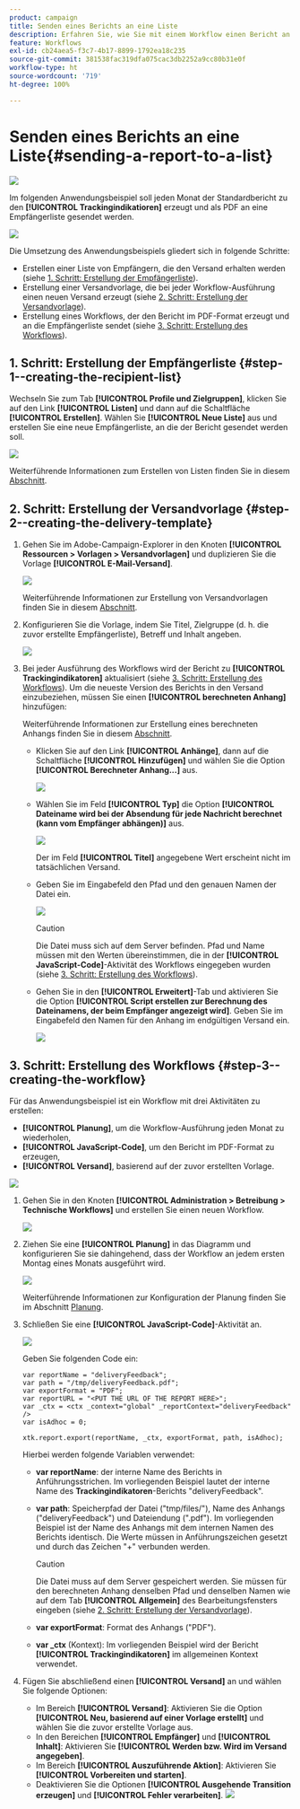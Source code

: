 ```yaml
---
product: campaign
title: Senden eines Berichts an eine Liste
description: Erfahren Sie, wie Sie mit einem Workflow einen Bericht an eine Liste senden.
feature: Workflows
exl-id: cb24aea5-f3c7-4b17-8899-1792ea18c235
source-git-commit: 381538fac319dfa075cac3db2252a9cc80b31e0f
workflow-type: ht
source-wordcount: '719'
ht-degree: 100%

---
```


# Senden eines Berichts an eine Liste{#sending-a-report-to-a-list}

![](../../assets/v7-only.svg)

Im folgenden Anwendungsbeispiel soll jeden Monat der Standardbericht zu den **[!UICONTROL Trackingindikatioren]** erzeugt und als PDF an eine Empfängerliste gesendet werden.

![](assets/use_case_report_intro.png)

Die Umsetzung des Anwendungsbeispiels gliedert sich in folgende Schritte:

* Erstellen einer Liste von Empfängern, die den Versand erhalten werden (siehe [1. Schritt: Erstellung der Empfängerliste](#step-1--creating-the-recipient-list)).
* Erstellung einer Versandvorlage, die bei jeder Workflow-Ausführung einen neuen Versand erzeugt (siehe [2. Schritt: Erstellung der Versandvorlage](#step-2--creating-the-delivery-template)).
* Erstellung eines Workflows, der den Bericht im PDF-Format erzeugt und an die Empfängerliste sendet (siehe [3. Schritt: Erstellung des Workflows](#step-3--creating-the-workflow)).

## 1. Schritt: Erstellung der Empfängerliste {#step-1--creating-the-recipient-list}

Wechseln Sie zum Tab **[!UICONTROL Profile und Zielgruppen]**, klicken Sie auf den Link **[!UICONTROL Listen]** und dann auf die Schaltfläche **[!UICONTROL Erstellen]**. Wählen Sie **[!UICONTROL Neue Liste]** aus und erstellen Sie eine neue Empfängerliste, an die der Bericht gesendet werden soll.

![](assets/use_case_report_1.png)

Weiterführende Informationen zum Erstellen von Listen finden Sie in diesem [Abschnitt](../../platform/using/creating-and-managing-lists.md).

## 2. Schritt: Erstellung der Versandvorlage {#step-2--creating-the-delivery-template}

1. Gehen Sie im Adobe-Campaign-Explorer in den Knoten **[!UICONTROL Ressourcen > Vorlagen > Versandvorlagen]** und duplizieren Sie die Vorlage **[!UICONTROL E-Mail-Versand]**.

   ![](assets/use_case_report_2.png)

   Weiterführende Informationen zur Erstellung von Versandvorlagen finden Sie in diesem [Abschnitt](../../delivery/using/about-templates.md).

1. Konfigurieren Sie die Vorlage, indem Sie Titel, Zielgruppe (d. h. die zuvor erstellte Empfängerliste), Betreff und Inhalt angeben.

   ![](assets/use_case_report_3.png)

1. Bei jeder Ausführung des Workflows wird der Bericht zu **[!UICONTROL Trackingindikatoren]** aktualisiert (siehe [3. Schritt: Erstellung des Workflows](#step-3--creating-the-workflow)). Um die neueste Version des Berichts in den Versand einzubeziehen, müssen Sie einen **[!UICONTROL berechneten Anhang]** hinzufügen:

   Weiterführende Informationen zur Erstellung eines berechneten Anhangs finden Sie in diesem [Abschnitt](../../delivery/using/attaching-files.md#creating-a-calculated-attachment).

   * Klicken Sie auf den Link **[!UICONTROL Anhänge]**, dann auf die Schaltfläche **[!UICONTROL Hinzufügen]** und wählen Sie die Option **[!UICONTROL Berechneter Anhang...]** aus.

      ![](assets/use_case_report_4.png)

   * Wählen Sie im Feld **[!UICONTROL Typ]** die Option **[!UICONTROL Dateiname wird bei der Absendung für jede Nachricht berechnet (kann vom Empfänger abhängen)]** aus.

      ![](assets/use_case_report_5.png)

      Der im Feld **[!UICONTROL Titel]** angegebene Wert erscheint nicht im tatsächlichen Versand.

   * Geben Sie im Eingabefeld den Pfad und den genauen Namen der Datei ein.

      ![](assets/use_case_report_6.png)

      >[!CAUTION]
      >
      >Die Datei muss sich auf dem Server befinden. Pfad und Name müssen mit den Werten übereinstimmen, die in der **[!UICONTROL JavaScript-Code]**-Aktivität des Workflows eingegeben wurden (siehe [3. Schritt: Erstellung des Workflows](#step-3--creating-the-workflow)).

   * Gehen Sie in den **[!UICONTROL Erweitert]**-Tab und aktivieren Sie die Option **[!UICONTROL Script erstellen zur Berechnung des Dateinamens, der beim Empfänger angezeigt wird]**. Geben Sie im Eingabefeld den Namen für den Anhang im endgültigen Versand ein.

      ![](assets/use_case_report_6bis.png)

## 3. Schritt: Erstellung des Workflows {#step-3--creating-the-workflow}

Für das Anwendungsbeispiel ist ein Workflow mit drei Aktivitäten zu erstellen:

* **[!UICONTROL Planung]**, um die Workflow-Ausführung jeden Monat zu wiederholen,
* **[!UICONTROL JavaScript-Code]**, um den Bericht im PDF-Format zu erzeugen,
* **[!UICONTROL Versand]**, basierend auf der zuvor erstellten Vorlage.

![](assets/use_case_report_8.png)

1. Gehen Sie in den Knoten **[!UICONTROL Administration > Betreibung > Technische Workflows]** und erstellen Sie einen neuen Workflow.

   ![](assets/use_case_report_7.png)

1. Ziehen Sie eine **[!UICONTROL Planung]** in das Diagramm und konfigurieren Sie sie dahingehend, dass der Workflow an jedem ersten Montag eines Monats ausgeführt wird.

   ![](assets/use_case_report_9.png)

   Weiterführende Informationen zur Konfiguration der Planung finden Sie im Abschnitt [Planung](scheduler.md).

1. Schließen Sie eine **[!UICONTROL JavaScript-Code]**-Aktivität an.

   ![](assets/use_case_report_10.png)

   Geben Sie folgenden Code ein:

   ```
   var reportName = "deliveryFeedback";
   var path = "/tmp/deliveryFeedback.pdf";
   var exportFormat = "PDF";
   var reportURL = "<PUT THE URL OF THE REPORT HERE>";
   var _ctx = <ctx _context="global" _reportContext="deliveryFeedback" />
   var isAdhoc = 0;
   
   xtk.report.export(reportName, _ctx, exportFormat, path, isAdhoc);
   ```

   Hierbei werden folgende Variablen verwendet:

   * **var reportName**: der interne Name des Berichts in Anführungsstrichen. Im vorliegenden Beispiel lautet der interne Name des **Trackingindikatoren**-Berichts &quot;deliveryFeedback&quot;.
   * **var path**: Speicherpfad der Datei (&quot;tmp/files/&quot;), Name des Anhangs (&quot;deliveryFeedback&quot;) und Dateiendung (&quot;.pdf&quot;). Im vorliegenden Beispiel ist der Name des Anhangs mit dem internen Namen des Berichts identisch. Die Werte müssen in Anführungszeichen gesetzt und durch das Zeichen &quot;+&quot; verbunden werden.

      >[!CAUTION]
      >
      >Die Datei muss auf dem Server gespeichert werden. Sie müssen für den berechneten Anhang denselben Pfad und denselben Namen wie auf dem Tab **[!UICONTROL Allgemein]** des Bearbeitungsfensters eingeben (siehe [2. Schritt: Erstellung der Versandvorlage](#step-2--creating-the-delivery-template)).

   * **var exportFormat**: Format des Anhangs (&quot;PDF&quot;).
   * **var _ctx** (Kontext): Im vorliegenden Beispiel wird der Bericht **[!UICONTROL Trackingindikatoren]** im allgemeinen Kontext verwendet.

1. Fügen Sie abschließend einen **[!UICONTROL Versand]** an und wählen Sie folgende Optionen:

   * Im Bereich **[!UICONTROL Versand]**: Aktivieren Sie die Option **[!UICONTROL Neu, basierend auf einer Vorlage erstellt]** und wählen Sie die zuvor erstellte Vorlage aus.
   * In den Bereichen **[!UICONTROL Empfänger]** und **[!UICONTROL Inhalt]**: Aktivieren Sie **[!UICONTROL Werden bzw. Wird im Versand angegeben]**.
   * Im Bereich **[!UICONTROL Auszuführende Aktion]**: Aktivieren Sie **[!UICONTROL Vorbereiten und starten]**.
   * Deaktivieren Sie die Optionen **[!UICONTROL Ausgehende Transition erzeugen]** und **[!UICONTROL Fehler verarbeiten]**.
   ![](assets/use_case_report_11.png)

